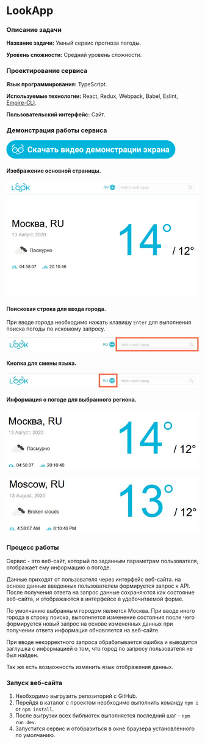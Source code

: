 # LookApp

### Описание задачи

**Название задачи:** Умный сервис прогноза погоды.

**Уровень сложности:** Средний уровень сложности.

### Проектирование сервиса

**Язык программирования:** TypeScript.

**Используемые технологии:** React, Redux, Webpack, Babel, Eslint, [Empire-CLI](https://github.com/MrMurdock11/Empire-CLI/tree/develop).

**Пользовательский интерфейс:** Сайт.

### Демонстрация работы сервиса

[![Скачать видео демонстрации](.README/download-btn.png)](https://raw.githubusercontent.com/MrMurdock11/LookApp/develop/.README/weather.mp4)

#### Изображение основной страницы.

![Основная страница](.README/weather.jpg)

#### Поисковая строка для ввода города.

При вводе города необходимо нажать клавишу `Enter` для выполнения поиска погоды по искомому запросу.

![Поисковая строка](.README/search.jpg)

#### Кнопка для смены языка.

![Кнопка смены языка](.README/language.jpg)

#### Информация о погоде для выбранного региона.

![Информация о погоде на русском](.README/weather-info-ru.jpg)

![Информация о погоде на английском](.README/weather-info-en.jpg)

### Процесс работы

Сервис - это веб-сайт, который по заданным параметрам пользователя, отображает ему информацию о погоде.

Данные приходят от пользователя через интерфейс веб-сайта. на основе данные введенных пользователем формируется запрос к API. После получения ответа на запрос данные сохраняются как состояние веб-сайта, и отображаются в интерфейсе в удобочитаемой форме.

По умолчанию выбранным городом является Москва. При вводе иного города в строку поиска, выполняется изменение состояния после чего формируется новый запрос на основе измененных данных при получении ответа информация обновляется на веб-сайте.

При вводе некорректного запроса обрабатывается ошибка и выводится заглушка с информацией о том, что город по запросу пользователя не был найден.

Так же есть возможность изменить язык отображения данных.

### Запуск веб-сайта

1. Необходимо выгрузить репозиторий с GitHub.
1. Перейдя в каталог с проектом необходимо выполнить команду `npm i` or `npm install`.
1. После выгрузки всех библиотек выполняется последний шаг - `npm run dev`.
1. Запустится сервис и отобразиться в окне браузера установленного по умолчанию.
